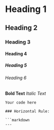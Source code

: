 # Heading 1
## Heading 2
### Heading 3
#### Heading 4
##### Heading 5
###### Heading 6

**Bold Text**
*Italic Text*
```language
Your code here

### Horizontal Rule:

```markdown
---
